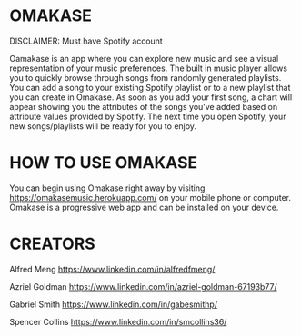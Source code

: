 # OMAKASE

DISCLAIMER: Must have Spotify account

Oamakase is an app where you can explore new music and see a visual representation of your music preferences. The built in music player allows you to quickly browse through songs from randomly generated playlists. You can add a song to your existing Spotify playlist or to a new playlist that you can create in Omakase. As soon as you add your first song, a chart will appear showing you the attributes of the songs you've added based on attribute values provided by Spotify. The next time you open Spotify, your new songs/playlists will be ready for you to enjoy.

# HOW TO USE OMAKASE

You can begin using Omakase right away by visiting https://omakasemusic.herokuapp.com/ on your mobile phone or computer. Omakase is a progressive web app and can be installed on your device.

# CREATORS

Alfred Meng
https://www.linkedin.com/in/alfredfmeng/

Azriel Goldman
https://www.linkedin.com/in/azriel-goldman-67193b77/

Gabriel Smith
https://www.linkedin.com/in/gabesmithp/

Spencer Collins
https://www.linkedin.com/in/smcollins36/
